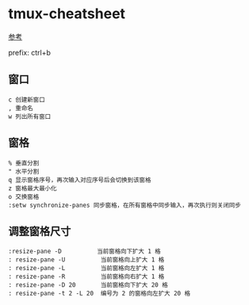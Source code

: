 # tmux-cheatsheet

[参考](https://gist.github.com/ryerh/14b7c24dfd623ef8edc7)

prefix: ctrl+b

## 窗口

```
c 创建新窗口
, 重命名
w 列出所有窗口
```

## 窗格

```
% 垂直分割
" 水平分割
q 显示窗格序号，再次输入对应序号后会切换到该窗格
z 窗格最大最小化
o 交换窗格
:setw synchronize-panes 同步窗格，在所有窗格中同步输入，再次执行则关闭同步
```

## 调整窗格尺寸

```
:resize-pane -D          当前窗格向下扩大 1 格
: resize-pane -U          当前窗格向上扩大 1 格
: resize-pane -L          当前窗格向左扩大 1 格
: resize-pane -R          当前窗格向右扩大 1 格
: resize-pane -D 20       当前窗格向下扩大 20 格
: resize-pane -t 2 -L 20  编号为 2 的窗格向左扩大 20 格
```
